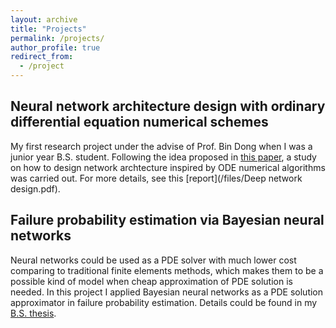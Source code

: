 ```yaml
---
layout: archive
title: "Projects"
permalink: /projects/
author_profile: true
redirect_from:
  - /project
---
```

## Neural network architecture design with ordinary differential equation numerical schemes
My first research project under the advise of Prof. Bin Dong when I was a junior year B.S. student. Following the idea proposed in [this paper](https://arxiv.org/abs/1710.10121), a study on how to design network archtecture inspired by ODE numerical algorithms was carried out. For more details, see this [report](/files/Deep network design.pdf).
## Failure probability estimation via Bayesian neural networks
Neural networks could be used as a PDE solver with much lower cost comparing to traditional finite elements methods, which makes them to be a possible kind of model when cheap approximation of PDE solution is needed. In this project I applied Bayesian neural networks as a PDE solution approximator in failure probability estimation. Details could be found in my [B.S. thesis](/files/finalThesis.pdf).
